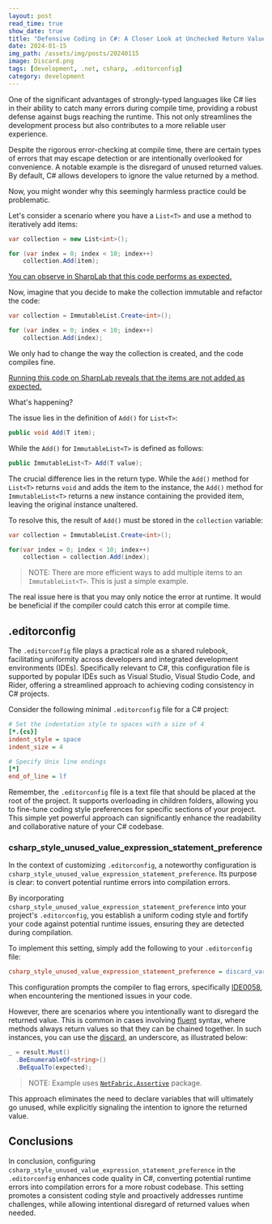 ```yaml
---
layout: post
read_time: true
show_date: true
title: "Defensive Coding in C#: A Closer Look at Unchecked Return Value Discards"
date: 2024-01-15
img_path: /assets/img/posts/20240115
image: Discard.png
tags: [development, .net, csharp, .editorconfig]
category: development
---
```


One of the significant advantages of strongly-typed languages like C# lies in their ability to catch many errors during compile time, providing a robust defense against bugs reaching the runtime. This not only streamlines the development process but also contributes to a more reliable user experience.

Despite the rigorous error-checking at compile time, there are certain types of errors that may escape detection or are intentionally overlooked for convenience. A notable example is the disregard of unused returned values. By default, C# allows developers to ignore the value returned by a method.

Now, you might wonder why this seemingly harmless practice could be problematic.

Let's consider a scenario where you have a `List<T>` and use a method to iteratively add items:

```csharp
var collection = new List<int>();

for (var index = 0; index < 10; index++)
    collection.Add(item);
```

[You can observe in SharpLab that this code performs as expected.](https://sharplab.io/#v2:EYLgxg9gTgpgtADwGwBYA0AXEUCuA7AHwAEAmABgFgAoUgRmqLIAIjaUBua6gNwEMomkADZCYYDAEsIeJgF4meGAHcmAGQkBnDAB4JeDAD4AFAEpOVagDNoRvgL0ATGAjlMy7Jo+dNtTWu888JwQAahCTaiYowQgRMUlpADoAQQcHIy8EMy4qYVFxKTxI6MSAMWgAUV4wAAsjVgBObIsW6iA)

Now, imagine that you decide to make the collection immutable and refactor the code:

```csharp
var collection = ImmutableList.Create<int>();

for (var index = 0; index < 10; index++)
    collection.Add(index);
```

We only had to change the way the collection is created, and the code compiles fine.

[Running this code on SharpLab reveals that the items are not added as expected.](https://sharplab.io/#v2:EYLgxg9gTgpgtADwGwBYA0AXEUCuA7AHwAEAmABgFgAoUgRmqLIAIjaA6AYQgBtuYwMASwh4AzmwCSAWyk4MAQ2B8A3NWoA3eVCaRe/ISKYBeJtNkKlMADKDRGTrHkYYAHkF4MAPgAUASlVU1ABm0N6a2u4AJjAIxkxkykxRMUwuTLQJSXjRCADUub7UTMU6PHwCwnhsAIKRkd7JCP5qVLrlBnhFJWwAYtAAovJgABberACczYHT1EA=)

What's happening?

The issue lies in the definition of `Add()` for `List<T>`:

```csharp
public void Add(T item);
```

While the `Add()` for `ImmutableList<T>` is defined as follows:

```csharp
public ImmutableList<T> Add(T value);
```

The crucial difference lies in the return type. While the `Add()` method for `List<T>` returns `void` and adds the item to the instance, the `Add()` method for `ImmutableList<T>` returns a new instance containing the provided item, leaving the original instance unaltered.

To resolve this, the result of `Add()` must be stored in the `collection` variable:

```csharp
var collection = ImmutableList.Create<int>();

for(var index = 0; index < 10; index++)
    collection = collection.Add(index);
```

> NOTE: There are more efficient ways to add multiple items to an `ImmutableList<T>`. This is just a simple example.

The real issue here is that you may only notice the error at runtime. It would be beneficial if the compiler could catch this error at compile time.

## .editorconfig

The `.editorconfig` file plays a practical role as a shared rulebook, facilitating uniformity across developers and integrated development environments (IDEs). Specifically relevant to C#, this configuration file is supported by popular IDEs such as Visual Studio, Visual Studio Code, and Rider, offering a streamlined approach to achieving coding consistency in C# projects.

Consider the following minimal `.editorconfig` file for a C# project:

```ini
# Set the indentation style to spaces with a size of 4
[*.{cs}]
indent_style = space
indent_size = 4

# Specify Unix line endings
[*]
end_of_line = lf
```

Remember, the `.editorconfig` file is a text file that should be placed at the root of the project. It supports overloading in children folders, allowing you to fine-tune coding style preferences for specific sections of your project. This simple yet powerful approach can significantly enhance the readability and collaborative nature of your C# codebase.

### csharp_style_unused_value_expression_statement_preference

In the context of customizing `.editorconfig`, a noteworthy configuration is `csharp_style_unused_value_expression_statement_preference`. Its purpose is clear: to convert potential runtime errors into compilation errors.

By incorporating `csharp_style_unused_value_expression_statement_preference` into your project's `.editorconfig`, you establish a uniform coding style and fortify your code against potential runtime issues, ensuring they are detected during compilation.

To implement this setting, simply add the following to your `.editorconfig` file:

```ini
csharp_style_unused_value_expression_statement_preference = discard_variable:error
```

This configuration prompts the compiler to flag errors, specifically [IDE0058](https://learn.microsoft.com/en-us/dotnet/fundamentals/code-analysis/style-rules/ide0058), when encountering the mentioned issues in your code.

However, there are scenarios where you intentionally want to disregard the returned value. This is common in cases involving [fluent](https://en.wikipedia.org/wiki/Fluent_interface) syntax, where methods always return values so that they can be chained together. In such instances, you can use the [discard](https://learn.microsoft.com/en-us/dotnet/csharp/fundamentals/functional/discards), an underscore, as illustrated below:

```csharp
_ = result.Must()
  .BeEnumerableOf<string>()
  .BeEqualTo(expected);
```

> NOTE: Example uses [`NetFabric.Assertive`](https://www.nuget.org/packages/NetFabric.Assertive) package.

This approach eliminates the need to declare variables that will ultimately go unused, while explicitly signaling the intention to ignore the returned value.

## Conclusions

In conclusion, configuring `csharp_style_unused_value_expression_statement_preference` in the `.editorconfig` enhances code quality in C#, converting potential runtime errors into compilation errors for a more robust codebase. This setting promotes a consistent coding style and proactively addresses runtime challenges, while allowing intentional disregard of returned values when needed.
